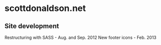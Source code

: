 # scottdonaldson.net

## Site development

Restructuring with SASS - Aug. and Sep. 2012
New footer icons - Feb. 2013
